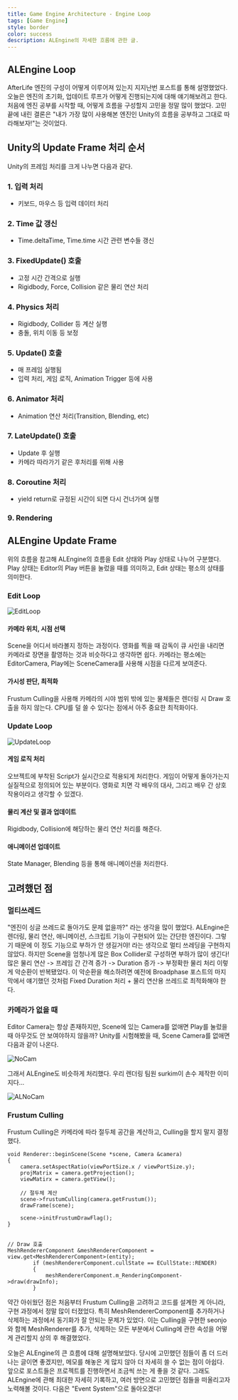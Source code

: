 ```yaml
---
title: Game Engine Architecture - Engine Loop
tags: [Game Engine]
style: border
color: success
description: ALEngine의 자세한 흐름에 관한 글.
---
```


## ALEngine Loop
AfterLife 엔진의 구성이 어떻게 이루어져 있는지 지지난번 포스트를 통해 설명했었다. 오늘은 엔진의 초기화, 업데이트 루프가 어떻게 진행되는지에 대해 얘기해보려고 한다. 처음에 엔진 공부를 시작할 때, 어떻게 흐름을 구성할지 고민을 정말 많이 했었다. 고민 끝에 내린 결론은 "내가 가장 많이 사용해본 엔진인 Unity의 흐름을 공부하고 그대로 따라해보자!"는 것이었다. 

## Unity의 Update Frame 처리 순서
Unity의 프레임 처리를 크게 나누면 다음과 같다. 
### 1. 입력 처리
- 키보드, 마우스 등 입력 데이터 처리
### 2. Time 값 갱신
- Time.deltaTime, Time.time 시간 관련 변수들 갱신
### 3. FixedUpdate() 호출
- 고정 시간 간격으로 실행
- Rigidbody, Force, Collision 같은 물리 연산 처리
### 4. Physics 처리
- Rigidbody, Collider 등 계산 실행
- 충돌, 위치 이동 등 보정
### 5. Update() 호출
- 매 프레임 실행됨
- 입력 처리, 게임 로직, Animation Trigger 등에 사용
### 6. Animator 처리
- Animation 연산 처리(Transition, Blending, etc)
### 7. LateUpdate() 호출
- Update 후 실행
- 카메라 따라가기 같은 후처리를 위해 사용
### 8. Coroutine 처리
- yield return로 규정된 시간이 되면 다시 건너가며 실행
### 9. Rendering

## ALEngine Update Frame
위의 흐름을 참고해 ALEngine의 흐름을 Edit 상태와 Play 상태로 나누어 구분했다. Play 상태는 Editor의 Play 버튼을 눌렀을 때를 의미하고, Edit 상태는 평소의 상태를 의미한다.


### Edit Loop
![EditLoop](../_images/OnUpdateEdit.png)

#### 카메라 위치, 시점 선택
Scene을 어디서 바라볼지 정하는 과정이다. 영화를 찍을 때 감독이 큐 사인을 내리면 카메라로 장면을 촬영하는 것과 비슷하다고 생각하면 쉽다. 카메라는 평소에는 EditorCamera, Play에는 SceneCamera를 사용해 시점을 다르게 보여준다.

#### 가시성 판단, 최적화
Frustum Culling을 사용해 카메라의 시야 범위 밖에 있는 물체들은 렌더링 시 Draw 호출을 하지 않는다. CPU를 덜 쓸 수 있다는 점에서 아주 중요한 최적화이다. 


### Update Loop
![UpdateLoop](../_images/OnUpdatePlay.png)

#### 게임 로직 처리
오브젝트에 부착된 Script가 실시간으로 적용되게 처리한다. 게임이 어떻게 돌아가는지 실질적으로 정의되어 있는 부분이다. 영화로 치면 각 배우의 대사, 그리고 배우 간 상호작용이라고 생각할 수 있겠다. 

#### 물리 계산 및 결과 업데이트
Rigidbody, Collision에 해당하는 물리 연산 처리를 해준다.

#### 애니메이션 업데이트
State Manager, Blending 등을 통해 애니메이션을 처리한다.

## 고려했던 점

### 멀티쓰레드
"엔진이 싱글 쓰레드로 돌아가도 문제 없을까?" 라는 생각을 많이 했었다. ALEngine은 렌더링, 물리 연산, 애니메이션, 스크립트 기능이 구현되어 있는 간단한 엔진이다. 그렇기 때문에 이 정도 기능으로 부하가 안 생길거야! 라는 생각으로 멀티 쓰레딩을 구현하지 않았다. 하지만 Scene을 엄청나게 많은 Box Collider로 구성하면 부하가 많이 생긴다! 많은 물리 연산 -> 프레임 간 간격 증가 -> Duration 증가 -> 부정확한 물리 처리 이렇게 악순환이 반복됐었다. 이 악순환을 해소하려면 예전에 Broadphase 포스트의 마지막에서 얘기했던 것처럼 Fixed Duration 처리 + 물리 연산용 쓰레드로 최적화해야 한다.

### 카메라가 없을 때
Editor Camera는 항상 존재하지만, Scene에 있는 Camera를 없애면 Play를 눌렀을 때 아무것도 안 보여야하지 않을까? Unity를 시험해봤을 때, Scene Camera를 없애면 다음과 같이 나온다.

![NoCam](https://europe1.discourse-cdn.com/unity/original/3X/4/c/4c094899eed4fded2a651c1e50a00089b607ec2e.png)

그래서 ALEngine도 비슷하게 처리했다. 우리 렌더링 팀원 surkim이 손수 제작한 이미지다...

![ALNoCam](../_images/nocam.png)

### Frustum Culling
Frustum Culling은 카메라에 따라 절두체 공간을 계산하고, Culling을 할지 말지 결정했다.

```
void Renderer::beginScene(Scene *scene, Camera &camera)
{
	camera.setAspectRatio(viewPortSize.x / viewPortSize.y);
	projMatrix = camera.getProjection();
	viewMatirx = camera.getView();

    // 절두체 계산
	scene->frustumCulling(camera.getFrustum());
	drawFrame(scene);

	scene->initFrustumDrawFlag();
}


// Draw 호출
MeshRendererComponent &meshRendererComponent = view.get<MeshRendererComponent>(entity);
		if (meshRendererComponent.cullState == ECullState::RENDER)
		{
			meshRendererComponent.m_RenderingComponent->draw(drawInfo);
		}

```

약간 아쉬웠던 점은 처음부터 Frustum Culling을 고려하고 코드를 설계한 게 아니라, 구현 과정에서 정말 많이 터졌었다. 특히 MeshRendererComponent를 추가하거나 삭제하는 과정에서 동기화가 잘 안되는 문제가 있었다. 이는 Culling을 구현한 seonjo와 함께 MeshRenderer를 추가, 삭제하는 모든 부분에서 Culling에 관한 속성을 어떻게 관리할지 상의 후 해결했었다. 

오늘은 ALEngine의 큰 흐름에 대해 설명해보았다. 당시에 고민했던 점들이 좀 더 드러나는 글이면 좋겠지만, 메모를 해놓은 게 많지 않아 더 자세히 쓸 수 없는 점이 아쉽다. 앞으로 포스트들은 프로젝트를 진행하면서 조금씩 쓰는 게 좋을 것 같다. 그래도 ALEngine에 관해 최대한 자세히 기록하고, 여러 방면으로 고민했던 점들을 떠올리고자 노력해볼 것이다. 다음은 "Event System"으로 돌아오겠다!